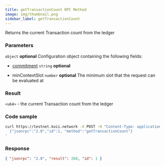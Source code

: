 ```yaml
---
title: getTransactionCount RPC Method
image: img/thumbnail.png
sidebar_label: getTransactionCount
---
```




Returns the current Transaction count from the ledger

### Parameters

`object` **optional**
Configuration object containing the following fields:

- [commitment](/develop/rpcapi/intro#configuring-state-commitment) `string` **optional**

- minContextSlot `number` **optional**
The minimum slot that the request can be evaluated at

### Result

`<u64>` - the current Transaction count from the ledger

### Code sample

```bash
curl https://testnet.koii.network -X POST -H "Content-Type: application/json" -d '
  {"jsonrpc":"2.0","id":1, "method":"getTransactionCount"}
'
```


### Response

```json
{ "jsonrpc": "2.0", "result": 268, "id": 1 }
```

